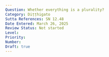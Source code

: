 ```yaml
---
Question: Whether everything is a plurality?
Category: Diṭṭhigato
Sutta References: SN 12.48
Date Entered: March 26, 2025
Review Status: Not started
Level: 
Priority: 
Number: 
Draft: true
---
```

